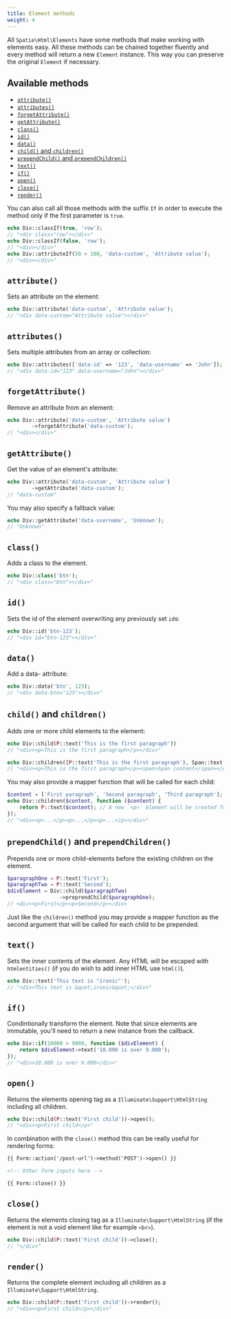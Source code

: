 ```yaml
---
title: Element methods
weight: 4
---
```


All `Spatie\Html\Elements` have some methods that make working with elements easy. All these methods can be chained together fluently and every method will return a new `Element` instance. This way you can preserve the original `Element` if necessary.

## Available methods

- [`attribute()`](#attribute)
- [`attributes()`](#attributes)
- [`forgetAttribute()`](#forgetattribute)
- [`getAttribute()`](#getattribute)
- [`class()`](#class)
- [`id()`](#id)
- [`data()`](#data)
- [`child()` and `children()`](#child-and-children)
- [`prependChild()` and `prependChildren()`](#prependchild-and-prependchildren)
- [`text()`](#text)
- [`if()`](#if)
- [`open()`](#open)
- [`close()`](#close)
- [`render()`](#render)

You can also call all those methods with the suffix `If` in order to execute the method only if the first parameter is `true`.

```php
echo Div::classIf(true, 'row');
// "<div class="row"></div>"
echo Div::classIf(false, 'row');
// "<div></div>"
echo Div::attributeIf(50 > 100, 'data-custom', 'Attribute value');
// "<div></div>"
```

## `attribute()`

Sets an attribute on the element:

```php
echo Div::attribute('data-custom', 'Attribute value');
// "<div data-custom="Attribute value"></div>"
```

## `attributes()`

Sets multiple attributes from an array or collection:

```php
echo Div::attributes(['data-id' => '123', 'data-username' => 'John']);
// "<div data-id="123" data-username="John"></div>"
```

## `forgetAttribute()`

Remove an attribute from an element:

```php
echo Div::attribute('data-custom', 'Attribute value')
        ->forgetAttribute('data-custom');
// "<div></div>"
```

## `getAttribute()`

Get the value of an element's attribute:

```php
echo Div::attribute('data-custom', 'Attribute value')
        ->getAttribute('data-custom');
// "data-custom"
```
You may also specify a fallback value:

```php
echo Div::getAttribute('data-username', 'Unknown');
// "Unknown"
```

## `class()`

Adds a class to the element.

```php
echo Div::class('btn');
// "<div class="btn"></div>"
```

## `id()`

Sets the id of the element overwriting any previously set `id`s:

```php
echo Div::id('btn-123');
// "<div id="btn-123"></div>"
```

## `data()`

Add a data- attribute:
```php
echo Div::data('btn', 123);
// "<div data-btn="123"></div>"
```

## `child()` and `children()`

Adds one or more child elements to the element:

```php
echo Div::child(P::text('This is the first paragraph'))
// "<div><p>This is the first paragraph</p></div>"

echo Div::children([P::text('This is the first paragraph'), Span::text('Span content')])
// "<div><p>This is the first paragraph</p><span>Span content</span></div>"
```

You may also provide a mapper function that will be called for each child:

```php
$content = ['First paragraph', 'Second paragraph', 'Third paragraph'];
echo Div::children($content, function ($content) {
    return P::text($content); // A new `<p>` element will be created for each string and added as a child of `<div>`
});
// "<div><p>...</p><p>...</p><p>...</p></div>"
```

## `prependChild()` and `prependChildren()`

Prepends one or more child-elements before the existing children on the element.

```php
$paragraphOne = P::text('First');
$paragraphTwo = P::text('Second');
$divElement = Div::child($paragraphTwo)
                 ->preprendChild($paragraphOne);
// <div><p>First</p><p>Second</p></div>
```

Just like the `children()` method you may provide a mapper function as the second argument that will be called for each child to be prepended.



## `text()`

Sets the inner contents of the element. Any HTML will be escaped with `htmlentities()` (if you do wish to add inner HTML use `html()`).

```php
echo Div::text('This text is "ironic"');
// "<div>This text is &quot;ironic&quot;</div>"
```

## `if()`

Condintionally transform the element. Note that since elements are immutable, you'll need to return a new instance from the callback.

```php
echo Div::if(10000 > 9000, function ($divElement) {
    return $divElement->text('10.000 is over 9.000');
});
// "<div>10.000 is over 9.000</div>"
```

## `open()`

Returns the elements opening tag as a `Illuminate\Support\HtmlString` including all children.

```php
echo Div::child(P::text('First child'))->open();
// "<div><p>First child</p>"
```

In combination with the `close()` method this can be really useful for rendering forms:

```html
{{ Form::action('/post-url')->method('POST')->open() }}

<!-- Other form inputs here -->

{{ Form::close() }}
```

## `close()`

Returns the elements closing tag as a `Illuminate\Support\HtmlString` (if the element is not a void element like for example `<br>`).

```php
echo Div::child(P::text('First child'))->close();
// "</div>"
```

## `render()`

Returns the complete element including all children as a `Illuminate\Support\HtmlString`.

```php
echo Div::child(P::text('First child'))->render();
// "<div><p>First child</p></div>"
```
